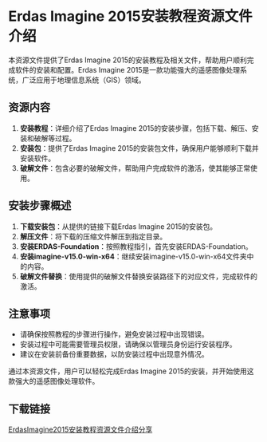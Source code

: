 # Erdas Imagine 2015安装教程资源文件介绍

本资源文件提供了Erdas Imagine 2015的安装教程及相关文件，帮助用户顺利完成软件的安装和配置。Erdas Imagine 2015是一款功能强大的遥感图像处理系统，广泛应用于地理信息系统（GIS）领域。

## 资源内容

1. **安装教程**：详细介绍了Erdas Imagine 2015的安装步骤，包括下载、解压、安装和破解等过程。
2. **安装包**：提供了Erdas Imagine 2015的安装包文件，确保用户能够顺利下载并安装软件。
3. **破解文件**：包含必要的破解文件，帮助用户完成软件的激活，使其能够正常使用。

## 安装步骤概述

1. **下载安装包**：从提供的链接下载Erdas Imagine 2015的安装包。
2. **解压文件**：将下载的压缩文件解压到指定目录。
3. **安装ERDAS-Foundation**：按照教程指引，首先安装ERDAS-Foundation。
4. **安装imagine-v15.0-win-x64**：继续安装imagine-v15.0-win-x64文件夹中的内容。
5. **破解文件替换**：使用提供的破解文件替换安装路径下的对应文件，完成软件的激活。

## 注意事项

- 请确保按照教程的步骤进行操作，避免安装过程中出现错误。
- 安装过程中可能需要管理员权限，请确保以管理员身份运行安装程序。
- 建议在安装前备份重要数据，以防安装过程中出现意外情况。

通过本资源文件，用户可以轻松完成Erdas Imagine 2015的安装，并开始使用这款强大的遥感图像处理软件。

## 下载链接

[ErdasImagine2015安装教程资源文件介绍分享](https://pan.quark.cn/s/76b75b6895cd)